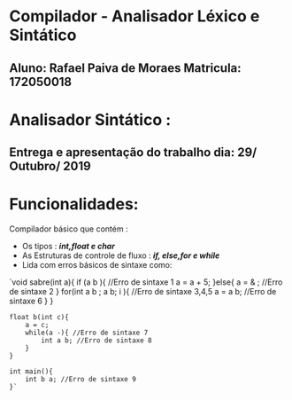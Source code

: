 # Compilador - Analisador Léxico e Sintático

Aluno: Rafael Paiva de Moraes
Matricula: 172050018
-------------
# Analisador Sintático : 
Entrega e apresentação do trabalho dia: 29/ Outubro/ 2019
-------------
# Funcionalidades:
Compilador básico que contém :
- Os tipos : ***int,float e char***
- As Estruturas de controle de fluxo  : ***if, else,for e while***
- Lida com erros básicos de sintaxe como:

`void sabre(int a){ 
        if (a  b ){  //Erro de sintaxe 1
            a = a + 5;
        }else{
            a =  & ;   //Erro de sintaxe 2
        }
        for(int a b ; a  b; i ){ //Erro de sintaxe 3,4,5
             a = a b; //Erro de sintaxe 6
        }
    }
    
    float b(int c){
        a = c;
        while(a -){ //Erro de sintaxe 7
            int a b; //Erro de sintaxe 8
        }
    }
    
    int main(){
        int b a; //Erro de sintaxe 9
    }`
